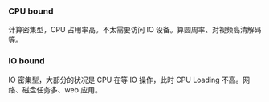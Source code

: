 
### CPU bound
计算密集型，CPU 占用率高。不太需要访问 IO 设备。算圆周率、对视频高清解码等。


### IO bound
IO 密集型，大部分的状况是 CPU 在等 IO 操作，此时 CPU Loading 不高。网络、磁盘任务多、web 应用。
